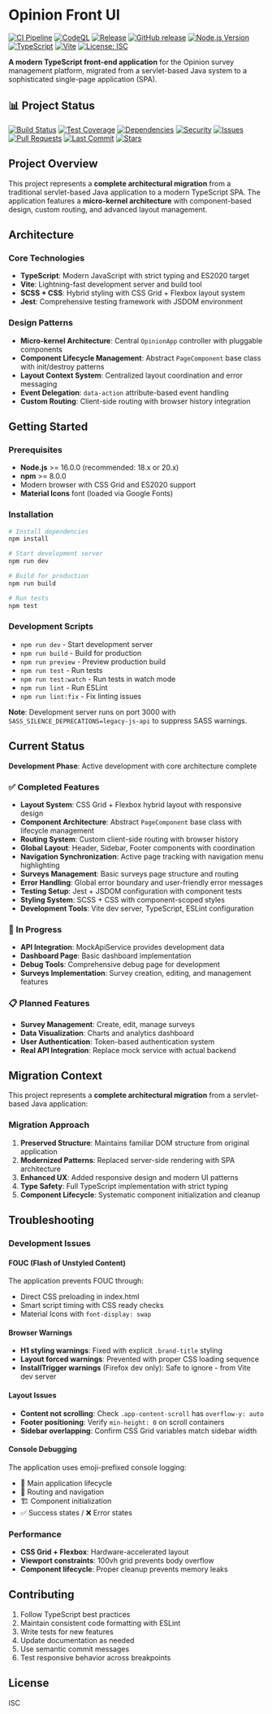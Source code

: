 # Opinion Front UI

[![CI Pipeline](https://github.com/inqwise/opinion-front-ui/actions/workflows/ci.yml/badge.svg)](https://github.com/inqwise/opinion-front-ui/actions/workflows/ci.yml)
[![CodeQL](https://github.com/inqwise/opinion-front-ui/actions/workflows/codeql.yml/badge.svg)](https://github.com/inqwise/opinion-front-ui/actions/workflows/codeql.yml)
[![Release](https://github.com/inqwise/opinion-front-ui/actions/workflows/release.yml/badge.svg)](https://github.com/inqwise/opinion-front-ui/actions/workflows/release.yml)
[![GitHub release](https://img.shields.io/github/v/release/inqwise/opinion-front-ui?include_prereleases&sort=semver)](https://github.com/inqwise/opinion-front-ui/releases)
[![Node.js Version](https://img.shields.io/badge/node-%3E%3D16.0.0-brightgreen.svg)](https://nodejs.org/)
[![TypeScript](https://img.shields.io/badge/TypeScript-5.2.2-blue.svg)](https://www.typescriptlang.org/)
[![Vite](https://img.shields.io/badge/Vite-7.1.3-646CFF.svg)](https://vitejs.dev/)
[![License: ISC](https://img.shields.io/badge/License-ISC-yellow.svg)](https://opensource.org/licenses/ISC)

**A modern TypeScript front-end application** for the Opinion survey management platform, migrated from a servlet-based Java system to a sophisticated single-page application (SPA).

## 📊 Project Status

[![Build Status](https://img.shields.io/github/actions/workflow/status/inqwise/opinion-front-ui/ci.yml?branch=main&label=build)](https://github.com/inqwise/opinion-front-ui/actions/workflows/ci.yml)
[![Test Coverage](https://img.shields.io/codecov/c/github/inqwise/opinion-front-ui?label=coverage)](https://codecov.io/gh/inqwise/opinion-front-ui)
[![Dependencies](https://img.shields.io/librariesio/github/inqwise/opinion-front-ui?label=dependencies)](https://libraries.io/github/inqwise/opinion-front-ui)
[![Security](https://img.shields.io/github/actions/workflow/status/inqwise/opinion-front-ui/codeql.yml?branch=main&label=security)](https://github.com/inqwise/opinion-front-ui/security)
[![Issues](https://img.shields.io/github/issues/inqwise/opinion-front-ui)](https://github.com/inqwise/opinion-front-ui/issues)
[![Pull Requests](https://img.shields.io/github/issues-pr/inqwise/opinion-front-ui)](https://github.com/inqwise/opinion-front-ui/pulls)
[![Last Commit](https://img.shields.io/github/last-commit/inqwise/opinion-front-ui)](https://github.com/inqwise/opinion-front-ui/commits/main)
[![Stars](https://img.shields.io/github/stars/inqwise/opinion-front-ui)](https://github.com/inqwise/opinion-front-ui/stargazers)

## Project Overview

This project represents a **complete architectural migration** from a traditional servlet-based Java application to a modern TypeScript SPA. The application features a **micro-kernel architecture** with component-based design, custom routing, and advanced layout management.

## Architecture

### Core Technologies
- **TypeScript**: Modern JavaScript with strict typing and ES2020 target
- **Vite**: Lightning-fast development server and build tool
- **SCSS + CSS**: Hybrid styling with CSS Grid + Flexbox layout system
- **Jest**: Comprehensive testing framework with JSDOM environment

### Design Patterns
- **Micro-kernel Architecture**: Central `OpinionApp` controller with pluggable components
- **Component Lifecycle Management**: Abstract `PageComponent` base class with init/destroy patterns
- **Layout Context System**: Centralized layout coordination and error messaging
- **Event Delegation**: `data-action` attribute-based event handling
- **Custom Routing**: Client-side routing with browser history integration

## Getting Started

### Prerequisites

- **Node.js** >= 16.0.0 (recommended: 18.x or 20.x)
- **npm** >= 8.0.0
- Modern browser with CSS Grid and ES2020 support
- **Material Icons** font (loaded via Google Fonts)

### Installation

```bash
# Install dependencies
npm install

# Start development server
npm run dev

# Build for production
npm run build

# Run tests
npm test
```

### Development Scripts

- `npm run dev` - Start development server
- `npm run build` - Build for production
- `npm run preview` - Preview production build
- `npm run test` - Run tests
- `npm run test:watch` - Run tests in watch mode
- `npm run lint` - Run ESLint
- `npm run lint:fix` - Fix linting issues

**Note**: Development server runs on port 3000 with `SASS_SILENCE_DEPRECATIONS=legacy-js-api` to suppress SASS warnings.

## Current Status

**Development Phase**: Active development with core architecture complete

### ✅ Completed Features
- **Layout System**: CSS Grid + Flexbox hybrid layout with responsive design
- **Component Architecture**: Abstract `PageComponent` base class with lifecycle management
- **Routing System**: Custom client-side routing with browser history
- **Global Layout**: Header, Sidebar, Footer components with coordination
- **Navigation Synchronization**: Active page tracking with navigation menu highlighting
- **Surveys Management**: Basic surveys page structure and routing
- **Error Handling**: Global error boundary and user-friendly error messages
- **Testing Setup**: Jest + JSDOM configuration with component tests
- **Styling System**: SCSS + CSS with component-scoped styles
- **Development Tools**: Vite dev server, TypeScript, ESLint configuration

### 🚧 In Progress
- **API Integration**: MockApiService provides development data
- **Dashboard Page**: Basic dashboard implementation
- **Debug Tools**: Comprehensive debug page for development
- **Surveys Implementation**: Survey creation, editing, and management features

### 📋 Planned Features
- **Survey Management**: Create, edit, manage surveys
- **Data Visualization**: Charts and analytics dashboard
- **User Authentication**: Token-based authentication system
- **Real API Integration**: Replace mock service with actual backend

## Migration Context

This project represents a **complete architectural migration** from a servlet-based Java application:

### Migration Approach
1. **Preserved Structure**: Maintains familiar DOM structure from original application
2. **Modernized Patterns**: Replaced server-side rendering with SPA architecture
3. **Enhanced UX**: Added responsive design and modern UI patterns
4. **Type Safety**: Full TypeScript implementation with strict typing
5. **Component Lifecycle**: Systematic component initialization and cleanup

## Troubleshooting

### Development Issues

#### **FOUC (Flash of Unstyled Content)**
The application prevents FOUC through:
- Direct CSS preloading in index.html
- Smart script timing with CSS ready checks
- Material Icons with `font-display: swap`

#### **Browser Warnings**
- **H1 styling warnings**: Fixed with explicit `.brand-title` styling
- **Layout forced warnings**: Prevented with proper CSS loading sequence
- **InstallTrigger warnings** (Firefox dev only): Safe to ignore - from Vite dev server

#### **Layout Issues**
- **Content not scrolling**: Check `.app-content-scroll` has `overflow-y: auto`
- **Footer positioning**: Verify `min-height: 0` on scroll containers
- **Sidebar overlapping**: Confirm CSS Grid variables match sidebar width

#### **Console Debugging**
The application uses emoji-prefixed console logging:
- 🚀 Main application lifecycle
- 🎯 Routing and navigation
- 🏗️ Component initialization
- ✅ Success states / ❌ Error states

### Performance
- **CSS Grid + Flexbox**: Hardware-accelerated layout
- **Viewport constraints**: 100vh grid prevents body overflow
- **Component lifecycle**: Proper cleanup prevents memory leaks

## Contributing

1. Follow TypeScript best practices
2. Maintain consistent code formatting with ESLint
3. Write tests for new features
4. Update documentation as needed
5. Use semantic commit messages
6. Test responsive behavior across breakpoints

## License

ISC
